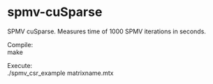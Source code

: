 # spmv-cuSparse
SPMV cuSparse. Measures time of 1000 SPMV iterations in seconds. 

Compile: <br />
make <br />

Execute: <br />
./spmv_csr_example matrixname.mtx

